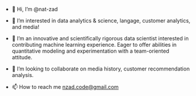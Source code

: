 - 👋 Hi, I’m @nat-zad

- 👀 I’m interested in data analytics & science, langage, customer analytics, and media!
 
- 🌱 I’m an innovative and scientifically rigorous data scientist interested in contributing machine   learning experience. Eager to offer abilities in quantitative modeling and experimentation with a team-oriented attitude.
 
- 💞️ I’m looking to collaborate on media history, customer recommendation analysis.
 
- 📫 How to reach me nzad.code@gmail.com

<!---
nat-zad/nat-zad is a ✨ special ✨ repository because its `README.md` (this file) appears on your GitHub profile.
You can click the Preview link to take a look at your changes.
--->
